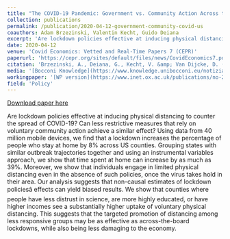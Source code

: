 ```yaml
---
title: "The COVID-19 Pandemic: Government vs. Community Action Across the United States"
collection: publications
permalink: /publication/2020-04-12-government-community-covid-us
coauthors: Adam Brzezinski, Valentin Kecht, Guido Deiana
excerpt: 'Are lockdown policies effective at inducing physical distancing to counter the spread of COVID-19? Can less restrictive measures that rely on voluntary community action achieve a similar effect? Using data from 40 million mobile devices, we find that a lockdown increases the percentage of people who stay at home by 8% across US counties. Grouping states with similar outbreak trajectories together and using an instrumental variables approach, we show that time spent at home can increase by as much as 39%. Moreover, we show that individuals engage in limited physical distancing even in the absence of such policies, once the virus takes hold in their area. Our analysis suggests that non-causal estimates of lockdown policiesâ effects can yield biased results. We show that counties where people have less distrust in science, are more highly educated, or have higher incomes see a substantially higher uptake of voluntary physical distancing. This suggests that the targeted promotion of distancing among less responsive groups may be as effective as across-the-board lockdowns, while also being less damaging to the economy.'
date: 2020-04-12
venue: 'Covid Economics: Vetted and Real-Time Papers 7 (CEPR)'
paperurl: 'https://cepr.org/sites/default/files/news/CovidEconomics7.pdf'
citation: 'Brzezinski, A., Deiana, G., Kecht, V. &amp; Van Dijcke, D. (2020). &apos;The COVID-19 Pandemic: Government vs. Community Action Across the United States&apos;. Covid Economics: Vetted and Real-Time Papers 7. 115-156.'
media: '[Bocconi Knowledge](https://www.knowledge.unibocconi.eu/notizia.php?idArt=21833)'
workingpaper: '[WP version](https://www.inet.ox.ac.uk/publications/no-2020-06-the-covid-19-pandemic-government-vs-community-action-across-the-united-states/)'
field: 'Policy'
---
```


<a href='https://cepr.org/sites/default/files/news/CovidEconomics7.pdf'>Download paper here</a>

Are lockdown policies effective at inducing physical distancing to counter the spread of COVID-19? Can less restrictive measures that rely on voluntary community action achieve a similar effect? Using data from 40 million mobile devices, we find that a lockdown increases the percentage of people who stay at home by 8% across US counties. Grouping states with similar outbreak trajectories together and using an instrumental variables approach, we show that time spent at home can increase by as much as 39%. Moreover, we show that individuals engage in limited physical distancing even in the absence of such policies, once the virus takes hold in their area. Our analysis suggests that non-causal estimates of lockdown policiesâ effects can yield biased results. We show that counties where people have less distrust in science, are more highly educated, or have higher incomes see a substantially higher uptake of voluntary physical distancing. This suggests that the targeted promotion of distancing among less responsive groups may be as effective as across-the-board lockdowns, while also being less damaging to the economy.
